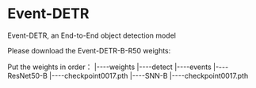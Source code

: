 # Event-DETR
Event-DETR, an End-to-End object detection model 

Please download the Event-DETR-B-R50 weights:

Put the weights in order：
|----weights
           |----detect
           |----events
           |----ResNet50-B
                       |----checkpoint0017.pth
           |----SNN-B
                       |----checkpoint0017.pth
